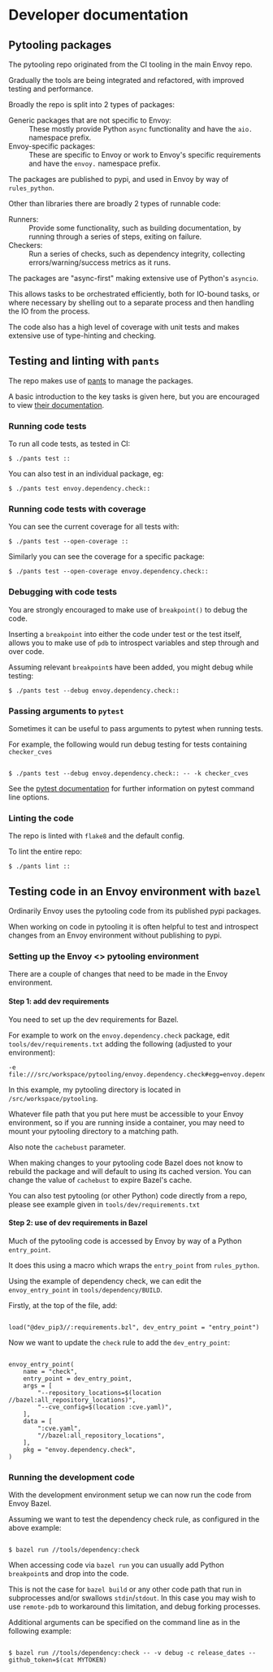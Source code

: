# Developer documentation


## Pytooling packages

The pytooling repo originated from the CI tooling in the main Envoy repo.

Gradually the tools are being integrated and refactored, with improved testing and performance.

Broadly the repo is split into 2 types of packages:

<dl>
  <dt>Generic packages that are not specific to Envoy:</dt>
  <dd>These mostly provide Python <code>async</code> functionality and have the <code>aio.</code> namespace prefix.</dd>
  <dt>Envoy-specific packages:</dt>
  <dd>These are specific to Envoy or work to Envoy's specific requirements and have the <code>envoy.</code> namespace prefix.</dd>
</dl>

The packages are published to pypi, and used in Envoy by way of `rules_python`.

Other than libraries there are broadly 2 types of runnable code:

<dl>
  <dt>Runners:</dt>
  <dd>Provide some functionality, such as building documentation, by running through a series of steps, exiting on failure.</dd>
  <dt>Checkers:</dt>
  <dd>Run a series of checks, such as dependency integrity, collecting errors/warning/success metrics as it runs.</dd>
</dl>

The packages are "async-first" making extensive use of Python's `asyncio`.

This allows tasks to be orchestrated efficiently, both for IO-bound tasks, or where necessary by shelling out to a separate process and then handling the IO from the process.

The code also has a high level of coverage with unit tests and makes extensive use of type-hinting and checking.

## Testing and linting with `pants`

The repo makes use of [pants](https://www.pantsbuild.org/) to manage the packages.

A basic introduction to the key tasks is given here, but you are encouraged to view [their documentation](https://www.pantsbuild.org/v2.9/docs).

### Running code tests

To run all code tests, as tested in CI:

```shell
$ ./pants test ::

```

You can also test in an individual package, eg:

```shell
$ ./pants test envoy.dependency.check::

```

### Running code tests with coverage

You can see the current coverage for all tests with:

```shell
$ ./pants test --open-coverage ::

```

Similarly you can see the coverage for a specific package:

```shell
$ ./pants test --open-coverage envoy.dependency.check::

```

### Debugging with code tests

You are strongly encouraged to make use of `breakpoint()` to debug the code.

Inserting a `breakpoint` into either the code under test or the test itself,
allows you to make use of `pdb` to introspect variables and step through and over code.

Assuming relevant `breakpoint`s have been added, you might debug while testing:

```shell
$ ./pants test --debug envoy.dependency.check::

```

### Passing arguments to `pytest`

Sometimes it can be useful to pass arguments to pytest when running tests.

For example, the following would run debug testing for tests containing `checker_cves`

```console

$ ./pants test --debug envoy.dependency.check:: -- -k checker_cves

```

See the [pytest documentation](https://docs.pytest.org/en/latest/how-to/usage.html) for further
information on pytest command line options.

### Linting the code

The repo is linted with `flake8` and the default config.

To lint the entire repo:

```shell
$ ./pants lint ::

```


## Testing code in an Envoy environment with `bazel`

Ordinarily Envoy uses the pytooling code from its published pypi packages.

When working on code in pytooling it is often helpful to test and introspect changes from
an Envoy environment without publishing to pypi.

### Setting up the Envoy <> pytooling environment

There are a couple of changes that need to be made in the Envoy environment.

#### Step 1: add dev requirements

You need to set up the dev requirements for Bazel.

For example to work on the `envoy.dependency.check` package, edit `tools/dev/requirements.txt`
adding the following (adjusted to your environment):

```console
-e file:///src/workspace/pytooling/envoy.dependency.check#egg=envoy.dependency.check&cachebust=000

```

In this example, my pytooling directory is located in `/src/workspace/pytooling`.

Whatever file path that you put here must be accessible to your Envoy environment, so if you are running inside a container,
you may need to mount your pytooling directory to a matching path.

Also note the `cachebust` parameter.

When making changes to your pytooling code Bazel does not know to rebuild the package and will default
to using its cached version. You can change the value of `cachebust` to expire Bazel's cache.

You can also test pytooling (or other Python) code directly from a repo, please see example given
in `tools/dev/requirements.txt`

#### Step 2: use of dev requirements in Bazel

Much of the pytooling code is accessed by Envoy by way of a Python `entry_point`.

It does this using a macro which wraps the `entry_point` from `rules_python`.

Using the example of dependency check, we can edit the `envoy_entry_point` in `tools/dependency/BUILD`.

Firstly, at the top of the file, add:

```starlark

load("@dev_pip3//:requirements.bzl", dev_entry_point = "entry_point")

```

Now we want to update the `check` rule to add the `dev_entry_point`:

```starlark

envoy_entry_point(
    name = "check",
    entry_point = dev_entry_point,
    args = [
        "--repository_locations=$(location //bazel:all_repository_locations)",
        "--cve_config=$(location :cve.yaml)",
    ],
    data = [
        ":cve.yaml",
        "//bazel:all_repository_locations",
    ],
    pkg = "envoy.dependency.check",
)

```

### Running the development code

With the development environment setup we can now run the code from Envoy Bazel.

Assuming we want to test the dependency check rule, as configured in the above example:

```console

$ bazel run //tools/dependency:check

```

When accessing code via `bazel run` you can usually add Python `breakpoint`s and drop
into the code.

This is not the case for `bazel build` or any other code path that run in subprocesses and/or
swallows `stdin`/`stdout`. In this case you may wish to use `remote-pdb` to workaround this limitation,
and debug forking processes.

Additional arguments can be specified on the command line as in the following example:

```console

$ bazel run //tools/dependency:check -- -v debug -c release_dates --github_token=$(cat MYTOKEN)

```
